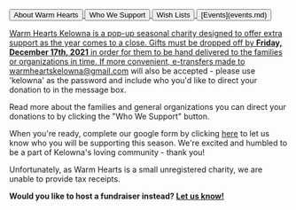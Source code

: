<a href="pdfs/about.pdf" target="_blank">
<button type="button">About Warm Hearts</button>
<a href="pdfs/Warm Hearts Holiday Charity.pdf" target="_blank">
<button type="button">Who We Support</button>
<a href="pdfs/WH Gift Card Suggestions.pdf" target="_blank">
<button type="button">Wish Lists</button>
<button type="button">[Events](events.md)</button>


Warm Hearts Kelowna is a pop-up seasonal charity designed to offer extra support as the year comes to a close. Gifts must be dropped off by **Friday, December 17th, 2021** in order for them to be hand delivered to the families or organizations in time. If more convenient, e-transfers made to warmheartskelowna@gmail.com will also be accepted - please use 'kelowna' as the password and include who you'd like to direct your donation to in the message box.

Read more about the families and general organizations you can direct your donations to by clicking the "Who We Support" button. 

When you're ready, complete our google form by clicking [here](https://forms.gle/Dno15Jz4uVionoqx7) to let us know who you will be supporting this season. We're excited and humbled to be a part of Kelowna's loving community - thank you!
  
Unfortunately, as Warm Hearts is a small unregistered charity, we are unable to provide tax receipts.
  
**Would you like to host a fundraiser instead? [Let us know!](mailto:warmheartskelowna@gmail.com)**

 
